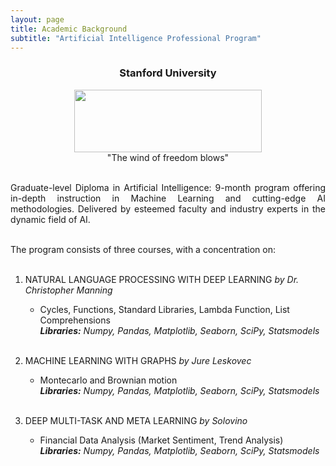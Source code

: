 ```yaml
---
layout: page
title: Academic Background
subtitle: "Artificial Intelligence Professional Program"
---
```

<center>
<h3>Stanford University</h3>
<figure>
  <img src="https://logodownload.org/wp-content/uploads/2021/04/stanford-university-logo.png" 
width = "300" height ="100"/>
  <figcaption>"The wind of freedom blows"</figcaption>
</figure>
</center>


<div style='text-align: justify;'>
<br/>Graduate-level Diploma in Artificial Intelligence: 9-month program offering in-depth instruction in Machine Learning and cutting-edge AI methodologies. Delivered by esteemed faculty and industry experts in the dynamic field of AI.<br/><br/>

The program consists of three courses, with a concentration on:<br/><br/></div>

1. NATURAL LANGUAGE PROCESSING WITH DEEP LEARNING
    *by Dr. Christopher Manning*
    - Cycles, Functions, Standard Libraries, Lambda Function, List Comprehensions<br>
    ***Libraries:** Numpy, Pandas, Matplotlib, Seaborn, SciPy, Statsmodels*<br/><br/>

2. MACHINE LEARNING WITH GRAPHS
    *by Jure Leskovec*
    - Montecarlo and Brownian motion<br>
    ***Libraries:** Numpy, Pandas, Matplotlib, Seaborn, SciPy, Statsmodels*<br/><br/>

3. DEEP MULTI-TASK AND META LEARNING
    *by Solovino*
    - Financial Data Analysis (Market Sentiment, Trend Analysis) <br>
    ***Libraries:** Numpy, Pandas, Matplotlib, Seaborn, SciPy, Statsmodels*<br/><br/>